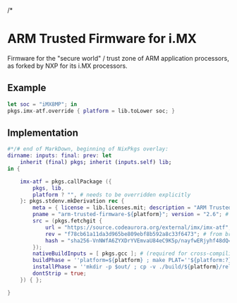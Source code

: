 /*

# ARM Trusted Firmware for i.MX

Firmware for the "secure world" / trust zone of ARM application processors, as forked by NXP for its i.MX processors.


## Example

```nix
let soc = "iMX8MP"; in
pkgs.imx-atf.override { platform = lib.toLower soc; }
```


## Implementation

```nix
#*/# end of MarkDown, beginning of NixPkgs overlay:
dirname: inputs: final: prev: let
    inherit (final) pkgs; inherit (inputs.self) lib;
in {

    imx-atf = pkgs.callPackage ({
        pkgs, lib,
        platform ? "", # needs to be overridden explicitly
    }: pkgs.stdenv.mkDerivation rec {
        meta = { license = lib.licenses.mit; description = "ARM Trusted Firmware for the i.MX ${platform}"; };
        pname = "arm-trusted-firmware-${platform}"; version = "2.6"; # from »./Makefile«
        src = (pkgs.fetchgit {
            url = "https://source.codeaurora.org/external/imx/imx-atf";
            rev = "f78cb61a11da3d965be809ebf8b592a8c33f6473"; # from branch »github.com/master«
            hash = "sha256-VnNWfA6ZYXDrYVEmvaU84eC9K5p/nayfwERjyhf48dQ=";
        });
        nativeBuildInputs = [ pkgs.gcc ]; # (required for cross-compiling ...)
        buildPhase = ''platform=${platform} ; make PLAT=''${platform:?} bl31'';
        installPhase = ''mkdir -p $out/ ; cp -v ./build/${platform}/release/bl31.bin $out/'';
        dontStrip = true;
    }) { };

}

